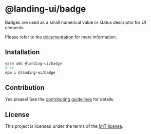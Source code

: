 # @landing-ui/badge

Badges are used as a small numerical value or status descriptor for UI elements.

Please refer to the [documentation](https://landing-ui.vercel.app/docs/components/badge) for more information.

## Installation

```sh
yarn add @landing-ui/badge
# or
npm i @landing-ui/badge
```

## Contribution

Yes please! See the
[contributing guidelines](https://github.com/PanagiotisPitsikoulis/landing.ui/blob/master/CONTRIBUTING.md)
for details.

## License

This project is licensed under the terms of the
[MIT license](https://github.com/PanagiotisPitsikoulis/landing.ui/blob/master/LICENSE).
